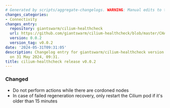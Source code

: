 ```yaml
---
# Generated by scripts/aggregate-changelogs. WARNING: Manual edits to this files will be overwritten.
changes_categories:
- Connectivity
changes_entry:
  repository: giantswarm/cilium-healthcheck
  url: https://github.com/giantswarm/cilium-healthcheck/blob/master/CHANGELOG.md#002---2024-05-31
  version: 0.0.2
  version_tag: v0.0.2
date: '2024-05-31T09:31:05'
description: Changelog entry for giantswarm/cilium-healthcheck version 0.0.2, published
  on 31 May 2024, 09:31.
title: cilium-healthcheck release v0.0.2
---
```


### Changed
- Do not perform actions while there are cordoned nodes
- In case of failed regeneration recovery, only restart the Cilium pod if it's older than 15 minutes
